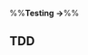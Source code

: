 <link rel="stylesheet" href="{{baseUrl}}/css/textbook.css">

<div class="website-content">

%%**Testing →**%%

## TDD

<div id="main">

<include src="what/embed.md" />
<include src="how/embed.md" />

</div>

</div>

